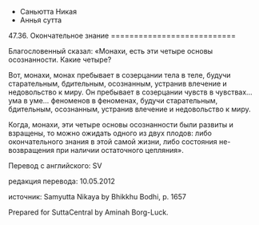 









* Саньютта Никая
* Аннья сутта


47\.36\. Окончательное знание
\=\=\=\=\=\=\=\=\=\=\=\=\=\=\=\=\=\=\=\=\=\=\=\=\=\=\=



Благословенный сказал: «Монахи, есть эти четыре основы осознанности\. Какие четыре?


Вот, монахи, монах пребывает в созерцании тела в теле, будучи старательным, бдительным, осознанным, устранив влечение и недовольство к миру\. Он пребывает в созерцании чувств в чувствах… ума в уме… феноменов в феноменах, будучи старательным, бдительным, осознанным, устранив влечение и недовольство к миру\.


Когда, монахи, эти четыре основы осознанности были развиты и взращены, то можно ожидать одного из двух плодов: либо окончательного знания в этой самой жизни, либо состояния не\-возвращения при наличии остаточного цепляния»\.



Перевод с английского: SV


редакция перевода: 10\.05\.2012


источник: Samyutta Nikaya by Bhikkhu Bodhi, p\. 1657


Prepared for SuttaCentral by Aminah Borg\-Luck\.






